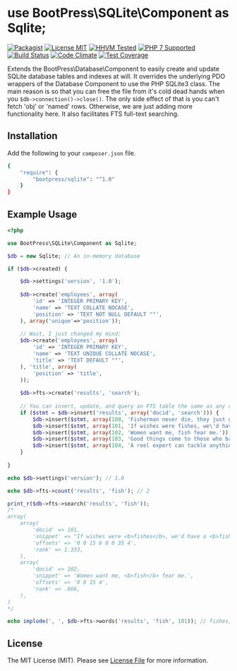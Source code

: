 # use BootPress\SQLite\Component as Sqlite;

[![Packagist][badge-version]][link-packagist]
[![License MIT][badge-license]](LICENSE.md)
[![HHVM Tested][badge-hhvm]][link-travis]
[![PHP 7 Supported][badge-php]][link-travis]
[![Build Status][badge-travis]][link-travis]
[![Code Climate][badge-code-climate]][link-code-climate]
[![Test Coverage][badge-coverage]][link-coverage]

Extends the BootPress\Database\Component to easily create and update SQLite database tables and indexes at will.  It overrides the underlying PDO wrappers of the Database Component to use the PHP SQLite3 class.  The main reason is so that you can free the file from it's cold dead hands when you ``$db->connection()->close()``.  The only side effect of that is you can't fetch 'obj' or 'named' rows.  Otherwise, we are just adding more functionality here.  It also facilitates FTS full-text searching.

## Installation

Add the following to your ``composer.json`` file.

``` bash
{
    "require": {
        "bootpress/sqlite": "^1.0"
    }
}
```

## Example Usage

``` php
<?php

use BootPress\SQLite\Component as Sqlite;

$db = new Sqlite; // An in-memory database

if ($db->created) {

    $db->settings('version', '1.0');
    
    $db->create('employees', array(
        'id' => 'INTEGER PRIMARY KEY',
        'name' => 'TEXT COLLATE NOCASE',
        'position' => 'TEXT NOT NULL DEFAULT ""',
    ), array('unique'=>'position'));
    
    // Wait, I just changed my mind:
    $db->create('employees', array(
        'id' => 'INTEGER PRIMARY KEY',
        'name' => 'TEXT UNIQUE COLLATE NOCASE',
        'title' => 'TEXT DEFAULT ""',
    ), 'title', array(
        'position' => 'title',
    ));
    
    $db->fts->create('results', 'search');
    
    // You can insert, update, and query an FTS table the same as any other.
    if ($stmt = $db->insert('results', array('docid', 'search'))) {
        $db->insert($stmt, array(100, 'Fisherman never die, they just get reel tired.'));
        $db->insert($stmt, array(101, 'If wishes were fishes, we\'d have a fish fry.'));
        $db->insert($stmt, array(102, 'Women want me, fish fear me.'));
        $db->insert($stmt, array(103, 'Good things come to those who bait.'));
        $db->insert($stmt, array(104, 'A reel expert can tackle anything.'));
    }
    
}

echo $db->settings('version'); // 1.0

echo $db->fts->count('results', 'fish'); // 2

print_r($db->fts->search('results', 'fish'));
/*
array(
    array(
        'docid' => 101,
        'snippet' => "If wishes were <b>fishes</b>, we'd have a <b>fish</b> fry.",
        'offsets' => '0 0 15 6 0 0 35 4',
        'rank' => 1.333,
    ),
    array(
        'docid' => 102,
        'snippet' => 'Women want me, <b>fish</b> fear me.',
        'offsets' => '0 0 15 4',
        'rank' => .666,
    ),
)
*/

echo implode(', ', $db->fts->words('results', 'fish', 101)); // fishes, fish
```

## License

The MIT License (MIT). Please see [License File](LICENSE.md) for more information.

[badge-version]: https://img.shields.io/packagist/v/bootpress/sqlite.svg?style=flat-square&label=Packagist
[badge-license]: https://img.shields.io/badge/License-MIT-blue.svg?style=flat-square
[badge-hhvm]: https://img.shields.io/badge/HHVM-Tested-8892bf.svg?style=flat-square
[badge-php]: https://img.shields.io/badge/PHP%207-Supported-8892bf.svg?style=flat-square
[badge-travis]: https://img.shields.io/travis/Kylob/SQLite/master.svg?style=flat-square
[badge-code-climate]: https://img.shields.io/codeclimate/github/Kylob/SQLite.svg?style=flat-square
[badge-coverage]: https://img.shields.io/codeclimate/coverage/github/Kylob/SQLite.svg?style=flat-square

[link-packagist]: https://packagist.org/packages/bootpress/sqlite
[link-travis]: https://travis-ci.org/Kylob/SQLite
[link-code-climate]: https://codeclimate.com/github/Kylob/SQLite
[link-coverage]: https://codeclimate.com/github/Kylob/SQLite/coverage

